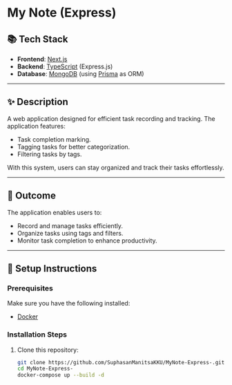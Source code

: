 # My Note (Express)

## 📚 Tech Stack
- **Frontend**: [Next.js](https://nextjs.org/)
- **Backend**: [TypeScript](https://www.typescriptlang.org/) (Express.js)
- **Database**: [MongoDB](https://www.mongodb.com/) (using [Prisma](https://www.prisma.io/) as ORM)

---

## ✨ Description
A web application designed for efficient task recording and tracking. The application features:
- Task completion marking.
- Tagging tasks for better categorization.
- Filtering tasks by tags.

With this system, users can stay organized and track their tasks effortlessly.

---

## 🎯 Outcome
The application enables users to:
- Record and manage tasks efficiently.
- Organize tasks using tags and filters.
- Monitor task completion to enhance productivity.

---

## 🚀 Setup Instructions

### Prerequisites
Make sure you have the following installed:
- [Docker](https://www.docker.com/)

### Installation Steps
1. Clone this repository:
   ```bash
   git clone https://github.com/SuphasanManitsaKKU/MyNote-Express-.git
   cd MyNote-Express-
   docker-compose up --build -d
